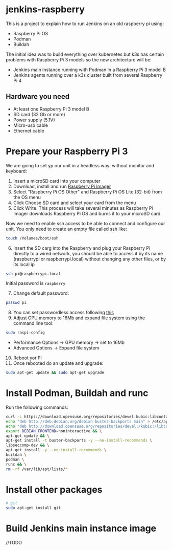 # jenkins-raspberry
This is a project to explain how to run Jenkins on an old raspberry pi using:
* Raspberry Pi OS
* Podman
* Buildah

The initial idea was to build everything over kubernetes but k3s has certain problems with Raspberry Pi 3 models so the new architecture will be:
* Jenkins main instance running with Podman in a Raspberry Pi 3 model B
* Jenkins agents running over a k3s cluster built from several Raspberry Pi 4
## Hardware you need
* At least one Raspberry Pi 3 model B
* SD card (32 Gb or more)
* Power supply (5.1V)
* Micro-usb cable
* Ethernet cable
# Prepare your Raspberry Pi 3
We are going to set yp our unit in a headless way: without monitor and keyboard:
1. Insert a microSD card into your computer
2. Download, install and run [Raspberry Pi Imager](https://www.raspberrypi.org/software/)
3. Select "Raspberry Pi OS Other" and Raspberry Pi OS Lite (32-bit) from the OS menu
4. Click Choose SD card and select your card from the menu
5. Click Write. This process will take several minutes as Raspberry Pi Imager downloads Raspberry Pi OS and burns it to your microSD card

Now we need to enable ssh access to be able to connect and configure our unit. You only need to create an empty file called ssh like:
```bash
touch /Volumes/boot/ssh
```
6. Insert the SD carg into the Raspberry and plug your Raspberry Pi directly to a wired network, you should be able to access it by its name (raspberrypi or raspberrypi.local) without changing any other files, or by its local ip
```bash
ssh pi@raspberrypi.local
```
Initial password is `raspberry`

7. Change default password:
```bash
passwd pi
```
8. You can set passwordless access following [this](https://www.raspberrypi.org/documentation/remote-access/ssh/passwordless.md)
9. Adjust GPU memory to 16Mb and expand file system using the command line tool:
```bash
sudo raspi-config
```
* Performance Options -> GPU memory -> set to 16Mb
* Advanced Options -> Expand file system
10. Reboot yor Pi
11. Once rebooted do an update and upgrade:
```bash
sudo apt-get update && sudo apt-get upgrade
```
# Install Podman, Buildah and runc
Run the following commands:
```bash
curl -L https://download.opensuse.org/repositories/devel:kubic:libcontainers:stable/Debian_10/Release.key | apt-key add - && \
echo "deb http://deb.debian.org/debian buster-backports main" > /etc/apt/sources.list.d/buster-backports.list && \
echo "deb http://download.opensuse.org/repositories/devel:/kubic:/libcontainers:/stable/Debian_10 /" > /etc/apt/sources.list.d/devel:kubic:libcontainers:stable.list && \
export DEBIAN_FRONTEND=noninteractive && \
apt-get update && \
apt-get install -t buster-backports -y --no-install-recommends \
libseccomp-dev && \
apt-get install -y --no-install-recommends \
buildah \
podman \
runc && \
rm -rf /var/lib/apt/lists/*
```
# Install other packages
```bash
# git
sudo apt-get install git
```
# Build Jenkins main instance image
//TODO